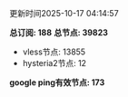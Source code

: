 更新时间2025-10-17 04:14:57

**总订阅: 188**
**总节点: 39823**
- vless节点: 13855
- hysteria2节点: 12

**google ping有效节点: 173**

